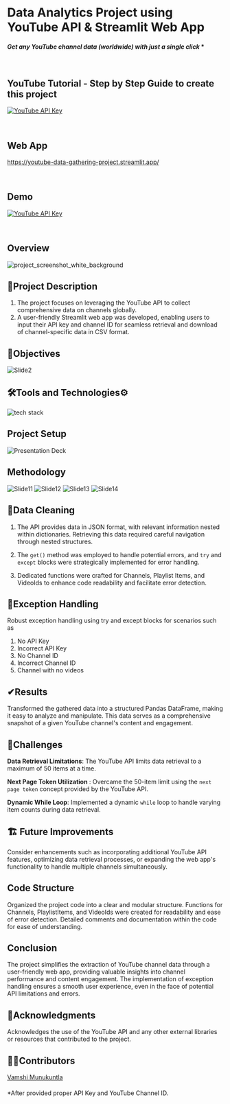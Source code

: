# Data Analytics Project using YouTube API & Streamlit Web App
#### *Get any YouTube channel data (worldwide) with just a single click* *

</br>

## **YouTube Tutorial - Step by Step Guide to create this project**
[![YouTube API Key](https://res.cloudinary.com/marcomontalbano/image/upload/v1703402736/video_to_markdown/images/youtube--bW-FytTQse4-c05b58ac6eb4c4700831b2b3070cd403.jpg)](https://youtu.be/bW-FytTQse4?feature=shared "YouTube API Key")

</br>

## **Web App**
https://youtube-data-gathering-project.streamlit.app/

</br>

## **Demo**
[![YouTube API Key](https://res.cloudinary.com/marcomontalbano/image/upload/v1703402736/video_to_markdown/images/youtube--bW-FytTQse4-c05b58ac6eb4c4700831b2b3070cd403.jpg)](https://youtu.be/bW-FytTQse4?feature=shared "YouTube API Key")

</br>

## Overview

![project_screenshot_white_background](https://github.com/Vamshi-Munukuntla/YouTube_Data_Gathering_Project/assets/100301262/5fa29ffd-7027-4241-bd56-ee375e280f38)

## 📄Project Description

1. The project focuses on leveraging the YouTube API to collect comprehensive data on channels globally. 
2. A user-friendly Streamlit web app was developed, enabling users to input their API key and channel ID for seamless retrieval and download of channel-specific data in CSV format.

## 🎯Objectives

![Slide2](https://github.com/Vamshi-Munukuntla/YouTube_Data_Gathering_Project/assets/100301262/6c465e26-49a0-4f3c-98bc-53f74dc5449a)


## 🛠Tools and Technologies⚙

![tech stack](https://github.com/Vamshi-Munukuntla/YouTube_Data_Gathering_Project/assets/100301262/69f622ce-d473-4d17-82ba-30df75b9221a)


## Project Setup

![Presentation Deck](https://github.com/Vamshi-Munukuntla/YouTube_Data_Gathering_Project/assets/100301262/6a606403-be2b-4fed-8982-7c5ee9b59455)


## Methodology

![Slide11](https://github.com/Vamshi-Munukuntla/YouTube_Data_Gathering_Project/assets/100301262/a845f854-856b-4131-9ead-6b41e80e4077)
![Slide12](https://github.com/Vamshi-Munukuntla/YouTube_Data_Gathering_Project/assets/100301262/e1c53527-d4f7-445e-9833-e4513a94f301)
![Slide13](https://github.com/Vamshi-Munukuntla/YouTube_Data_Gathering_Project/assets/100301262/bd6d0f0a-9dcc-4d41-a8e8-5743d95a7a55)
![Slide14](https://github.com/Vamshi-Munukuntla/YouTube_Data_Gathering_Project/assets/100301262/a64ced12-6289-4fdb-8ed6-f4485b8198c5)


## 🧹Data Cleaning
1. The API provides data in JSON format, with relevant information nested within dictionaries. Retrieving this data required careful navigation through nested structures.

2. The `get()` method was employed to handle potential errors, and `try` and `except` blocks were strategically implemented for error handling.

3. Dedicated functions were crafted for Channels, Playlist Items, and VideoIds to enhance code readability and facilitate error detection.

## 🤕Exception Handling

Robust exception handling using try and except blocks for scenarios such as 
1. No API Key
2. Incorrect API Key
3. No Channel ID
4. Incorrect Channel ID
5. Channel with no videos


## ✔Results
Transformed the gathered data into a structured Pandas DataFrame, making it easy to analyze and manipulate. This data serves as a comprehensive snapshot of a given YouTube channel's content and engagement.


## 🎁Challenges

**Data Retrieval Limitations**: The YouTube API limits data retrieval to a maximum of 50 items at a time.

**Next Page Token Utilization** : Overcame the 50-item limit using the `next page token` concept provided by the YouTube API.

**Dynamic While Loop**: Implemented a dynamic `while` loop to handle varying item counts during data retrieval.


## 🏗 Future Improvements

Consider enhancements such as incorporating additional YouTube API features, optimizing data retrieval processes, or expanding the web app's functionality to handle multiple channels simultaneously.

## Code Structure
Organized the project code into a clear and modular structure. Functions for Channels, PlaylistItems, and VideoIds were created for readability and ease of error detection. Detailed comments and documentation within the code for ease of understanding.

## Conclusion
The project simplifies the extraction of YouTube channel data through a user-friendly web app, providing valuable insights into channel performance and content engagement. The implementation of exception handling ensures a smooth user experience, even in the face of potential API limitations and errors.

## 🙌Acknowledgments
Acknowledges the use of the YouTube API and any other external libraries or resources that contributed to the project.

## 🤝🏼Contributors
[Vamshi Munukuntla](https://github.com/Vamshi-Munukuntla)


####
*After provided proper API Key and YouTube Channel ID.

